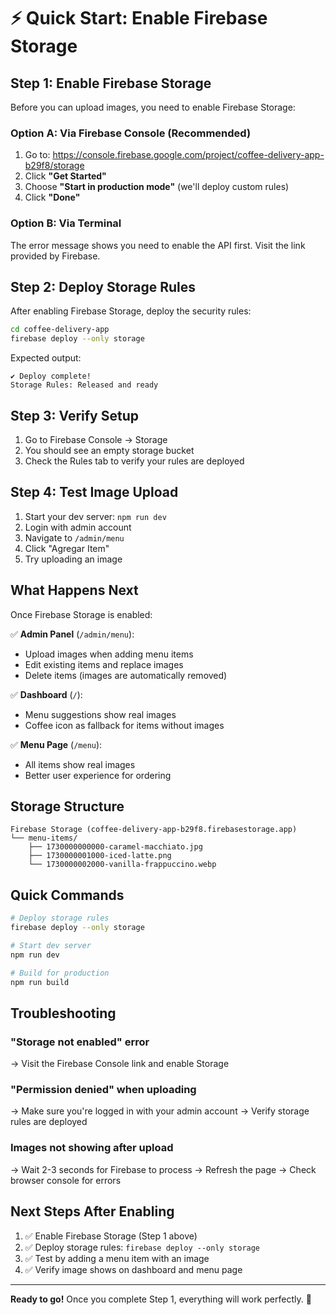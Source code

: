 # ⚡ Quick Start: Enable Firebase Storage

## Step 1: Enable Firebase Storage

Before you can upload images, you need to enable Firebase Storage:

### Option A: Via Firebase Console (Recommended)

1. Go to: https://console.firebase.google.com/project/coffee-delivery-app-b29f8/storage
2. Click **"Get Started"**
3. Choose **"Start in production mode"** (we'll deploy custom rules)
4. Click **"Done"**

### Option B: Via Terminal

The error message shows you need to enable the API first. Visit the link provided by Firebase.

## Step 2: Deploy Storage Rules

After enabling Firebase Storage, deploy the security rules:

```bash
cd coffee-delivery-app
firebase deploy --only storage
```

Expected output:
```
✔ Deploy complete!
Storage Rules: Released and ready
```

## Step 3: Verify Setup

1. Go to Firebase Console → Storage
2. You should see an empty storage bucket
3. Check the Rules tab to verify your rules are deployed

## Step 4: Test Image Upload

1. Start your dev server: `npm run dev`
2. Login with admin account
3. Navigate to `/admin/menu`
4. Click "Agregar Item"
5. Try uploading an image

## What Happens Next

Once Firebase Storage is enabled:

✅ **Admin Panel** (`/admin/menu`):
- Upload images when adding menu items
- Edit existing items and replace images
- Delete items (images are automatically removed)

✅ **Dashboard** (`/`):
- Menu suggestions show real images
- Coffee icon as fallback for items without images

✅ **Menu Page** (`/menu`):
- All items show real images
- Better user experience for ordering

## Storage Structure

```
Firebase Storage (coffee-delivery-app-b29f8.firebasestorage.app)
└── menu-items/
    ├── 1730000000000-caramel-macchiato.jpg
    ├── 1730000001000-iced-latte.png
    └── 1730000002000-vanilla-frappuccino.webp
```

## Quick Commands

```bash
# Deploy storage rules
firebase deploy --only storage

# Start dev server
npm run dev

# Build for production
npm run build
```

## Troubleshooting

### "Storage not enabled" error
→ Visit the Firebase Console link and enable Storage

### "Permission denied" when uploading
→ Make sure you're logged in with your admin account
→ Verify storage rules are deployed

### Images not showing after upload
→ Wait 2-3 seconds for Firebase to process
→ Refresh the page
→ Check browser console for errors

## Next Steps After Enabling

1. ✅ Enable Firebase Storage (Step 1 above)
2. ✅ Deploy storage rules: `firebase deploy --only storage`
3. ✅ Test by adding a menu item with an image
4. ✅ Verify image shows on dashboard and menu page

---

**Ready to go!** Once you complete Step 1, everything will work perfectly. 🚀
